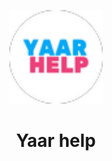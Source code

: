 <p align="center">
  <img src="./assets/images/ic_launcher.png" width="150"/>
  
</p>
<h1 align="center">Yaar help</h1>

<!-- <p align="center">
    <img src="https://img.shields.io/badge/Awesome-Flutter-%231389fd?style=for-the-badge"/>
    <img src="https://img.shields.io/github/issues/pasanjg/FiverrClone?style=for-the-badge"/>
    <img src="https://img.shields.io/github/forks/pasanjg/FiverrClone?style=for-the-badge"/>
    <img src="https://img.shields.io/github/stars/pasanjg/FiverrClone?style=for-the-badge"/>
    <img src="https://img.shields.io/github/license/pasanjg/FiverrClone?style=for-the-badge"/>
</p>

Fiverr mobile app made with [Flutter](https://flutter.dev/)

More updates are yet to come :heart_eyes:

## Screenshots

<table>
  <tr>
    <td><img src="./assets/screenshots/1.png"/></td>
    <td><img src="./assets/screenshots/2.png"/></td>
    <td><img src="./assets/screenshots/3.png"/></td>
    <td><img src="./assets/screenshots/4.png"/></td>
    <td><img src="./assets/screenshots/5.png"/></td>
  </tr>
  <tr>
    <td><img src="./assets/screenshots/6.png"/></td>
    <td><img src="./assets/screenshots/7.png"/></td>
    <td><img src="./assets/screenshots/8.png"/></td>
    <td><img src="./assets/screenshots/9.png"/></td>
    <td><img src="./assets/screenshots/10.png"/></td>
  </tr>
</table> -->

